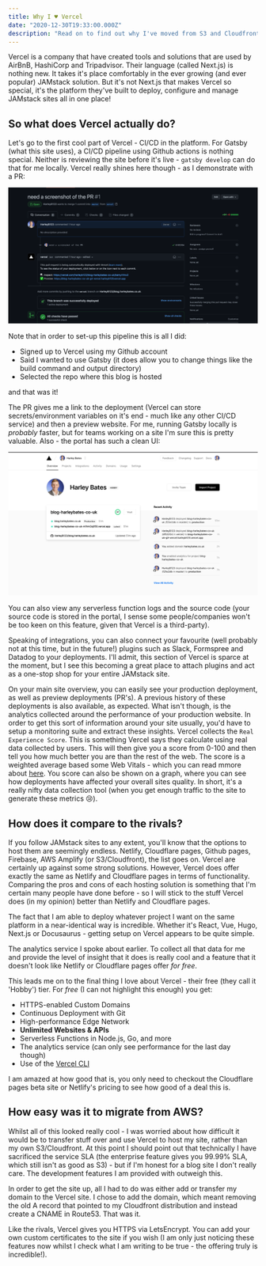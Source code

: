 ```yaml
---
title: Why I ♥ Vercel
date: "2020-12-30T19:33:00.000Z"
description: "Read on to find out why I've moved from S3 and Cloudfront to Vercel!"
---
```


Vercel is a company that have created tools and solutions that are used by AirBnB, HashiCorp and Tripadvisor. Their language (called Next.js) is nothing new. It takes it's place comfortably in the ever growing (and ever popular) JAMstack solution. But it's not Next.js that makes Vercel so special, it's the platform they've built to deploy, configure and manage JAMstack sites all in one place!

## So what does Vercel actually do?

Let's go to the first cool part of Vercel - CI/CD in the platform. For Gatsby (what this site uses), a CI/CD pipeline using Github actions is nothing special. Neither is reviewing the site before it's live - ```gatsby develop``` can do that for me locally. Vercel really shines here though - as I demonstrate with a PR:

![PR Template](pr.png)

Note that in order to set-up this pipeline this is all I did:

- Signed up to Vercel using my Github account
- Said I wanted to use Gatsby (it does allow you to change things like the build command and output directory)
- Selected the repo where this blog is hosted

and that was it!

The PR gives me a link to the deployment (Vercel can store secrets/environment variables on it's end - much like any other CI/CD service) and then a preview website. For me, running Gatsby locally is *probably* faster, but for teams working on a site I'm sure this is pretty valuable. Also - the portal has such a clean UI:

![Vercel Portal](portal.png)

You can also view any serverless function logs and the source code (your source code is stored in the portal, I sense some people/companies won't be too keen on this feature, given that Vercel is a third-party).

Speaking of integrations, you can also connect your favourite (well probably not at this time, but in the future!) plugins such as Slack, Formspree and Datadog to your deployments. I'll admit, this section of Vercel is sparce at the moment, but I see this becoming a great place to attach plugins and act as a one-stop shop for your entire JAMstack site.

On your main site overview, you can easily see your production deployment, as well as preview deployments (PR's). A previous history of these deployments is also available, as expected. What isn't though, is the analytics collected around the performance of your production website. In order to get this sort of information around your site usually, you'd have to setup a monitoring suite and extract these insights. Vercel collects the ```Real Experience Score```. This is something Vercel says they calculate using real data collected by users. This will then give you a score from 0-100 and then tell you how much better you are than the rest of the web. The score is a weighted average based some Web Vitals - which you can read mmore about [here](https://vercel.com/docs/analytics#web-vitals). You score can also be shown on a graph, where you can see how deployments have affected your overall sites quality. In short, it's a really nifty data collection tool (when you get enough traffic to the site to generate these metrics 😢).

## How does it compare to the rivals?

If you follow JAMstack sites to any extent, you'll know that the options to host them are seemingly endless. Netlify, Cloudflare pages, Github pages, Firebase, AWS Amplify (or S3/Cloudfront), the list goes on. Vercel are certainly up against some strong solutions. However, Vercel does offer exactly the same as Netlify and Cloudflare pages in terms of functionality. Comparing the pros and cons of each hosting solution is something that I'm certain many people have done before - so I will stick to the stuff Vercel does (in my opinion) better than Netlify and Cloudflare pages. 

The fact that I am able to deploy whatever project I want on the same platform in a near-identical way is incredible. Whether it's React, Vue, Hugo, Next.js or Docusaurus - getting setup on Vercel appears to be quite simple.

The analytics service I spoke about earlier. To collect all that data for me and provide the level of insight that it does is really cool and a feature that it doesn't look like Netlify or Cloudflare pages offer *for free*.

This leads me on to the final thing I love about Vercel - their free (they call it 'Hobby') tier. For *free* (I can not highlight this enough) you get:

- HTTPS-enabled Custom Domains
- Continuous Deployment with Git
- High-performance Edge Network
- **Unlimited Websites & APIs**
- Serverless Functions in Node.js, Go, and more
- The analytics service (can only see performance for the last day though)
- Use of the [Vercel CLI](https://vercel.com/docs/cli#introduction/vercel-cli-reference) 

I am amazed at how good that is, you only need to checkout the Cloudflare pages beta site or Netlify's pricing to see how good of a deal this is.

## How easy was it to migrate from AWS?

Whilst all of this looked really cool - I was worried about how difficult it would be to transfer stuff over and use Vercel to host my site, rather than my own S3/Cloudfront. At this point I should point out that technically I have sacrificed the service SLA (the enterprise feature gives you 99.99% SLA, which still isn't as good as S3) - but if I'm honest for a blog site I don't really care. The development features I am provided with outweigh this.

In order to get the site up, all I had to do was either add or transfer my domain to the Vercel site. I chose to add the domain, which meant removing the old A record that pointed to my Cloudfront distribution and instead create a CNAME in Route53. That was it.

Like the rivals, Vercel gives you HTTPS via LetsEncrypt. You can add your own custom certificates to the site if you wish (I am only just noticing these features now whilst I check what I am writing to be true - the offering truly is incredible!).

